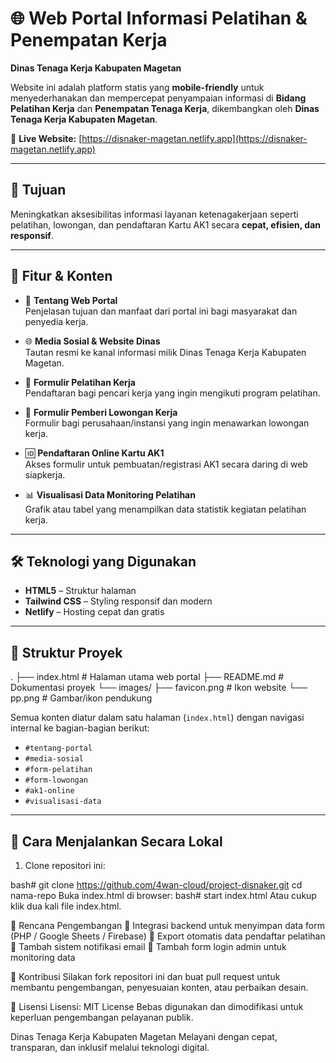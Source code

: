 # 🌐 Web Portal Informasi Pelatihan & Penempatan Kerja  
**Dinas Tenaga Kerja Kabupaten Magetan**

Website ini adalah platform statis yang **mobile-friendly** untuk menyederhanakan dan mempercepat penyampaian informasi di **Bidang Pelatihan Kerja** dan **Penempatan Tenaga Kerja**, dikembangkan oleh **Dinas Tenaga Kerja Kabupaten Magetan**.

🔗 **Live Website:** [https://disnaker-magetan.netlify.app](https://disnaker-magetan.netlify.app)

---

## 🎯 Tujuan

Meningkatkan aksesibilitas informasi layanan ketenagakerjaan seperti pelatihan, lowongan, dan pendaftaran Kartu AK1 secara **cepat, efisien, dan responsif**.

---

## 🧩 Fitur & Konten

- 📘 **Tentang Web Portal**  
  Penjelasan tujuan dan manfaat dari portal ini bagi masyarakat dan penyedia kerja.

- 🌐 **Media Sosial & Website Dinas**  
  Tautan resmi ke kanal informasi milik Dinas Tenaga Kerja Kabupaten Magetan.

- 📝 **Formulir Pelatihan Kerja**  
  Pendaftaran bagi pencari kerja yang ingin mengikuti program pelatihan.

- 💼 **Formulir Pemberi Lowongan Kerja**  
  Formulir bagi perusahaan/instansi yang ingin menawarkan lowongan kerja.

- 🆔 **Pendaftaran Online Kartu AK1**  
  Akses formulir untuk pembuatan/registrasi AK1 secara daring di web siapkerja.

- 📊 **Visualisasi Data Monitoring Pelatihan**  
  Grafik atau tabel yang menampilkan data statistik kegiatan pelatihan kerja.

---

## 🛠️ Teknologi yang Digunakan

- **HTML5** – Struktur halaman
- **Tailwind CSS** – Styling responsif dan modern
- **Netlify** – Hosting cepat dan gratis

---

## 📁 Struktur Proyek

.
  ├── index.html # Halaman utama web portal
  ├── README.md # Dokumentasi proyek
  └── images/
        ├── favicon.png # Ikon website
        └── pp.png # Gambar/ikon pendukung


Semua konten diatur dalam satu halaman (`index.html`) dengan navigasi internal ke bagian-bagian berikut:
- `#tentang-portal`
- `#media-sosial`
- `#form-pelatihan`
- `#form-lowongan`
- `#ak1-online`
- `#visualisasi-data`

---

## 🚀 Cara Menjalankan Secara Lokal

1. Clone repositori ini:

bash# git clone https://github.com/4wan-cloud/project-disnaker.git
cd nama-repo
Buka index.html di browser:
bash# start index.html
Atau cukup klik dua kali file index.html.

🔧 Rencana Pengembangan
  🚀 Integrasi backend untuk menyimpan data form (PHP / Google Sheets / Firebase)
  🚀 Export otomatis data pendaftar pelatihan
  🚀 Tambah sistem notifikasi email
  🚀 Tambah form login admin untuk monitoring data

🤝 Kontribusi
Silakan fork repositori ini dan buat pull request untuk membantu pengembangan, penyesuaian konten, atau perbaikan desain.

📄 Lisensi
Lisensi: MIT License
Bebas digunakan dan dimodifikasi untuk keperluan pengembangan pelayanan publik.

Dinas Tenaga Kerja Kabupaten Magetan
Melayani dengan cepat, transparan, dan inklusif melalui teknologi digital.
